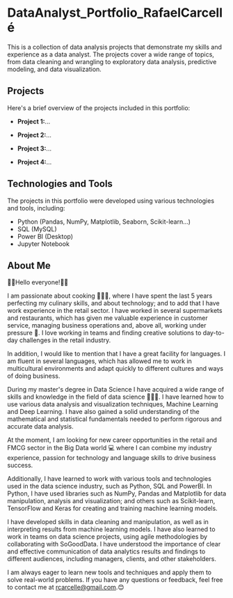 # DataAnalyst_Portfolio_RafaelCarcellé
This is a collection of data analysis projects that demonstrate my skills and experience as a data analyst. The projects cover a wide range of topics, from data cleaning and wrangling to exploratory data analysis, predictive modeling, and data visualization.

## Projects
Here's a brief overview of the projects included in this portfolio:

- **Project 1:**...

- **Project 2:**...

- **Project 3:**...

- **Project 4:**...

## Technologies and Tools
The projects in this portfolio were developed using various technologies and tools, including:

- Python (Pandas, NumPy, Matplotlib, Seaborn, Scikit-learn...)
- SQL (MySQL)
- Power BI (Desktop)
- Jupyter Notebook

## About Me
👋🏾Hello everyone!👋🏾

I am passionate about cooking 🧑🏾‍🍳, where I have spent the last 5 years perfecting my culinary skills, and about technology; and to add that I have work experience in the retail sector. I have worked in several supermarkets and restaurants, which has given me valuable experience in customer service, managing business operations and, above all, working under pressure 🥵. I love working in teams and finding creative solutions to day-to-day challenges in the retail industry.

In addition, I would like to mention that I have a great facility for languages. I am fluent in several languages, which has allowed me to work in multicultural environments and adapt quickly to different cultures and ways of doing business.

During my master's degree in Data Science I have acquired a wide range of skills and knowledge in the field of data science 🧑🏾‍⚕️. I have learned how to use various data analysis and visualization techniques, Machine Learning and Deep Learning. I have also gained a solid understanding of the mathematical and statistical fundamentals needed to perform rigorous and accurate data analysis.

At the moment, I am looking for new career opportunities in the retail and FMCG sector in the Big Data world 💻 where I can combine my industry experience, passion for technology and language skills to drive business success. 

Additionally, I have learned to work with various tools and technologies used in the data science industry, such as Python, SQL and PowerBI. In Python, I have used libraries such as NumPy, Pandas and Matplotlib for data manipulation, analysis and visualization; and others such as Scikit-learn, TensorFlow and Keras for creating and training machine learning models.

I have developed skills in data cleaning and manipulation, as well as in interpreting results from machine learning models. I have also learned to work in teams on data science projects, using agile methodologies by collaborating with SoGoodData. I have understood the importance of clear and effective communication of data analytics results and findings to different audiences, including managers, clients, and other stakeholders.

I am always eager to learn new tools and techniques and apply them to solve real-world problems. If you have any questions or feedback, feel free to contact me at rcarcelle@gmail.com.😊
